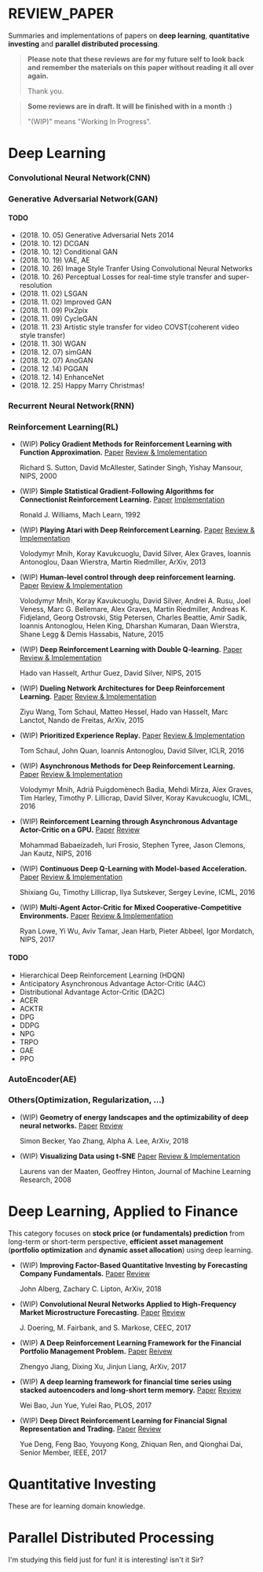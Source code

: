 # REVIEW_PAPER
Summaries and implementations of papers on **deep learning**, **quantitative investing** and **parallel distributed processing**. 

> **Please note that these reviews are for my future self to look back and remember the materials on this paper without reading it all over again.**
>
> Thank you.

>  **Some reviews are in draft. It will be finished with in a month :)**
>
>  "(WIP)" means "Working In Progress".

# Deep Learning

### Convolutional Neural Network(CNN)

### Generative Adversarial Network(GAN)

#### TODO
- (2018. 10. 05) Generative Adversarial Nets 2014
- (2018. 10. 12) DCGAN
- (2018. 10. 12) Conditional GAN
- (2018. 10. 19) VAE, AE
- (2018. 10. 26) Image Style Tranfer Using Convolutional Neural Networks
- (2018. 10. 26) Perceptual Losses for real-time style transfer and super-resolution
- (2018. 11. 02) LSGAN
- (2018. 11. 02) Improved GAN
- (2018. 11. 09) Pix2pix
- (2018. 11. 09) CycleGAN
- (2018. 11. 23) Artistic style transfer for video COVST(coherent video style transfer)
- (2018. 11. 30) WGAN
- (2018. 12. 07) simGAN
- (2018. 12. 07) AnoGAN
- (2018. 12 .14) PGGAN
- (2018. 12. 14) EnhanceNet
- (2018. 12.  25) Happy Marry Christmas!

### Recurrent Neural Network(RNN)

### Reinforcement Learning(RL)

- (WIP) **Policy Gradient Methods for Reinforcement Learning with Function Approximation.** [Paper](https://papers.nips.cc/paper/1713-policy-gradient-methods-for-reinforcement-learning-with-function-approximation.pdf) [Review & Implementation](https://github.com/bohblue2/Policy-Gradient-Methods-for-Reinforcement-Learning-with-Function-Approximation)

  Richard S. Sutton, David McAllester, Satinder Singh, Yishay Mansour, NIPS, 2000

- (WIP) **Simple Statistical Gradient-Following Algorithms for Connectionist Reinforcement Learning.** [Paper](https://doi.org/10.1007/BF00992696) [Implementation](https://github.com/bohblue2/Simple-Statistical-Gradient-Following-Algorithms-for-Connectionist-Reinforcement-Learning)

  Ronald J. Williams, Mach Learn, 1992

- (WIP) **Playing Atari with Deep Reinforcement Learning.** [Paper](https://arxiv.org/abs/1312.5602) [Review & Implementation](https://github.com/bohblue2/Playing-Atari-with-Deep-Reinforcement-Learning)

  Volodymyr Mnih, Koray Kavukcuoglu, David Silver, Alex Graves, Ioannis Antonoglou, Daan Wierstra,  Martin Riedmiller, ArXiv, 2013 

- (WIP) **Human-level control through deep reinforcement learning.** [Paper](https://www.nature.com/articles/nature14236) [Review & Implementation](https://github.com/bohblue2/Human-level-control-through-deep-reinforcement-learning)

  Volodymyr Mnih, Koray Kavukcuoglu, David Silver, Andrei A. Rusu, Joel Veness, Marc G. Bellemare, Alex Graves, Martin Riedmiller, Andreas K. Fidjeland, Georg Ostrovski, Stig Petersen, Charles Beattie, Amir Sadik, Ioannis Antonoglou, Helen King, Dharshan Kumaran, Daan Wierstra, Shane Legg & Demis Hassabis, Nature, 2015

- (WIP) **Deep Reinforcement Learning with Double Q-learning.** [Paper](https://arxiv.org/abs/1509.06461) [Review & Implementation]()

  Hado van Hasselt, Arthur Guez, David Silver, NIPS, 2015

- (WIP) **Dueling Network Architectures for Deep Reinforcement Learning.** [Paper](https://arxiv.org/abs/1511.06581) [Review & Implementation]()

  Ziyu Wang, Tom Schaul, Matteo Hessel, Hado van Hasselt, Marc Lanctot, Nando de Freitas, ArXiv, 2015

- (WIP) **Prioritized Experience Replay.** [Paper](https://arxiv.org/abs/1511.05952) [Review & Implementation]()

  Tom Schaul, John Quan, Ioannis Antonoglou, David Silver, ICLR, 2016

- (WIP) **Asynchronous Methods for Deep Reinforcement Learning.** [Paper](https://arxiv.org/abs/1602.01783v2) [Review & Implementation](https://github.com/bohblue2/Asynchronous-Methods-for-Deep-Reinforcement-Learning)

  Volodymyr Mnih, Adrià Puigdomènech Badia, Mehdi Mirza, Alex Graves, Tim Harley, Timothy P. Lillicrap, David Silver, Koray Kavukcuoglu, ICML, 2016

- (WIP) **Reinforcement Learning through Asynchronous Advantage Actor-Critic on a GPU.** [Paper](https://arxiv.org/abs/1611.06256v3) [Review]()

  Mohammad Babaeizadeh, Iuri Frosio, Stephen Tyree, Jason Clemons, Jan Kautz, NIPS, 2016

- (WIP) **Continuous Deep Q-Learning with Model-based Acceleration.** [Paper](https://arxiv.org/abs/1603.00748) [Review & Implementation]()

  Shixiang Gu, Timothy Lillicrap, Ilya Sutskever, Sergey Levine, ICML, 2016

- (WIP) **Multi-Agent Actor-Critic for Mixed Cooperative-Competitive Environments.** [Paper](https://papers.nips.cc/paper/7217-multi-agent-actor-critic-for-mixed-cooperative-competitive-environments.pdf) [Review & Implementation]()

  Ryan Lowe, Yi Wu, Aviv Tamar, Jean Harb, Pieter Abbeel, Igor Mordatch, NIPS, 2017

#### TODO

- Hierarchical Deep Reinforcement Learning (HDQN) 
- Anticipatory Asynchronous Advantage Actor-Critic (A4C)
- Distributional Advantage Actor-Critic (DA2C)
- ACER
- ACKTR
- DPG
- DDPG
- NPG
- TRPO
- GAE
- PPO

### AutoEncoder(AE) 

### Others(Optimization, Regularization, ...) 

- (WIP) **Geometry of energy landscapes and the optimizability of deep neural networks.** [Paper](https://arxiv.org/abs/1808.00408) [Review](https://github.com/bohblue2/Geometry-of-energy-landscapes-and-the-optimizability-of-deep-neural-networks)

  Simon Becker, Yao Zhang, Alpha A. Lee, ArXiv, 2018

- (WIP) **Visualizing Data using t-SNE** [Paper](http://www.jmlr.org/papers/volume9/vandermaaten08a/vandermaaten08a.pdf) [Review & Implementation](https://github.com/bohblue2/Visualizing-Data-using-t-SNE)

  Laurens van der Maaten, Geoffrey Hinton, Journal of Machine Learning Research, 2008




# Deep Learning, Applied to Finance

This category focuses on **stock price (or fundamentals) prediction** from long-term or short-term perspective, **efficient asset management** (**portfolio optimization** and **dynamic asset allocation**) using deep learning.

- (WIP) **Improving Factor-Based Quantitative Investing by Forecasting Company Fundamentals.** [Paper](https://arxiv.org/abs/1711.04837) [Review](https://github.com/bohblue2/Improving-Factor-Based-Quantitative-Investing-by-Forecasting-Company-Fundamentals)

  John Alberg, Zachary C. Lipton, ArXiv, 2018

- (WIP) **Convolutional Neural Networks Applied to High-Frequency Market Microstructure Forecasting.** [Paper](https://ieeexplore.ieee.org/document/8101595/) [Review](https://github.com/bohblue2/Convolutional-Neural-Networks-Applied-to-High-Frequency-Market-Microstructure-Forecasting)

  J. Doering, M. Fairbank, and S. Markose, CEEC, 2017

- (WIP) **A Deep Reinforcement Learning Framework for the Financial Portfolio Management Problem.** [Paper](https://arxiv.org/abs/1706.10059) [Reivew](https://github.com/bohblue2/A-Deep-Reinforcement-Learning-Framework-for-the-Financial-Portfolio-Management-Problem)

  Zhengyo Jiang, Dixing Xu, Jinjun Liang, ArXiv, 2017

- (WIP) **A deep learning framework for financial time series using stacked autoencoders and long-short term memory.** [Paper](https://journals.plos.org/plosone/article?id=10.1371/journal.pone.0180944) [Review](https://github.com/bohblue2/A-deep-learning-framework-for-financial-time-series-using-stacked-autoencoders-and-long-short-term-m)

   Wei Bao, Jun Yue, Yulei Rao, PLOS, 2017

- (WIP) **Deep Direct Reinforcement Learning for Financial Signal Representation and Trading.** [Paper](https://ieeexplore.ieee.org/document/7407387/) [Review](https://github.com/bohblue2/Deep-Direct-Reinforcement-Learning-for-Financial-Signal-Representation-and-Trading)

   Yue Deng, Feng Bao, Youyong Kong, Zhiquan Ren, and Qionghai Dai, Senior Member, IEEE, 2017




# Quantitative Investing

These are for learning domain knowledge.



# Parallel Distributed Processing

I'm studying this field just for fun! it is interesting! isn't it Sir?
